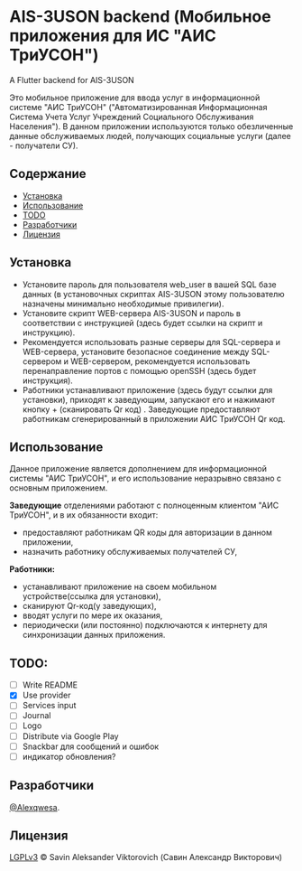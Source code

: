 # AIS-3USON backend (Мобильное приложения для ИС "АИС ТриУСОН")

A Flutter backend for AIS-3USON

Это мобильное приложение для ввода услуг в информационной системе "АИС ТриУСОН" ("Автоматизированная Информационная Система Учета Услуг Учреждений Социального Обслуживания Населения").
В данном приложении используются только обезличенные данные обслуживаемых людей, получающих социальные услуги (далее - получатели СУ).

## Содержание
- [Установка](#установка)
- [Использование](#использование)
- [TODO](#todo)
- [Разработчики](#разработчики)
- [Лицензия](#лицензия)

## Установка

- Установите пароль для пользователя web_user в вашей SQL базе данных (в установочных скриптах AIS-3USON этому пользователю назначены минимально необходимые привилегии).
- Установите скрипт WEB-сервера AIS-3USON и пароль в соответствии с инструкцией (здесь будет ссылки на скрипт и инструкцию).
- Рекомендуется использовать разные серверы для SQL-сервера и WEB-сервера, установите безопасное соединение между SQL-сервером и WEB-сервером, рекомендуется использовать перенаправление портов с помощью openSSH (здесь будет инструкция).
- Работники устанавливают приложение (здесь будут ссылки для установки), приходят к заведующим, запускают его и нажимают кнопку + (сканировать Qr код) . Заведующие предоставляют работникам сгенерированный в приложении АИС ТриУСОН Qr код.

## Использование

Данное приложение является дополнением для информационной системы "АИС ТриУСОН", и его использование неразрывно связано с основным приложением.  

**Заведующие** отделениями работают с полноценным клиентом "АИС ТриУСОН", и в их обязанности входит:
- предоставляют работникам QR коды для авторизации в данном приложении,
- назначить работнику обслуживаемых получателей СУ,

**Работники:**
- устанавливают приложение на своем мобильном устройстве(ссылка для установки),
- сканируют Qr-код(у заведующих),
- вводят услуги по мере их оказания,
- периодически (или постоянно) подключаются к интернету для синхронизации данных приложения.

## TODO:
- [ ] Write README
- [x] Use provider
- [ ] Services input
- [ ] Journal
- [ ] Logo
- [ ] Distribute via Google Play
- [ ] Snackbar для сообщений и ошибок
- [ ] индикатор обновления?

## Разработчики

[@Alexqwesa](https://github.com/Alexqwesa).

## Лицензия
[LGPLv3](LICENSE) © Savin Aleksander Viktorovich (Савин Александр Викторович)